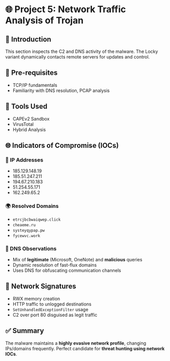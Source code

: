 # 🌐 Project 5: Network Traffic Analysis of Trojan

## 🧩 Introduction
This section inspects the C2 and DNS activity of the malware. The Locky variant dynamically contacts remote servers for updates and control.

## 🧠 Pre-requisites
- TCP/IP fundamentals
- Familiarity with DNS resolution, PCAP analysis

## 🧪 Tools Used
- CAPEv2 Sandbox
- VirusTotal
- Hybrid Analysis

## 🌐 Indicators of Compromise (IOCs)

### 📌 IP Addresses
- 185.129.148.19
- 185.51.247.211
- 194.67.210.183
- 51.254.55.171
- 162.249.65.2

### 🌍 Resolved Domains
- `etrcjbcbwaiqwep.click`
- `cheaeme.ru`
- `systeyqypap.pw`
- `fycewvc.work`

### 📡 DNS Observations
- Mix of **legitimate** (Microsoft, OneNote) and **malicious** queries
- Dynamic resolution of fast-flux domains
- Uses DNS for obfuscating communication channels

## 🚨 Network Signatures
- RWX memory creation
- HTTP traffic to unlogged destinations
- `SetUnhandledExceptionFilter` usage
- C2 over port 80 disguised as legit traffic

## ✅ Summary
The malware maintains a **highly evasive network profile**, changing IPs/domains frequently. Perfect candidate for **threat hunting using network IOCs**.

